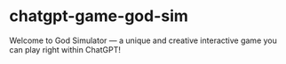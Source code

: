 # chatgpt-game-god-sim
Welcome to God Simulator — a unique and creative interactive game you can play right within ChatGPT!
